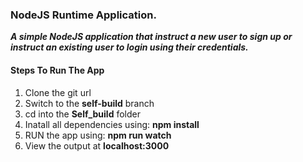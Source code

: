### NodeJS Runtime Application.

**_A simple NodeJS application that instruct a new user to sign up or instruct an existing user to login using their credentials._**

#### Steps To Run The App

1. Clone the git url
2. Switch to the **self-build** branch
3. cd into the **Self_build** folder
4. Inatall all dependencies using: **npm install**
5. RUN the app using: **npm run watch**
4. View the output at **localhost:3000**